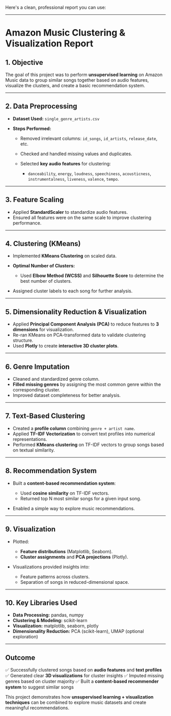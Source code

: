 Here's a clean, professional report you can use:

---

# **Amazon Music Clustering & Visualization Report**

## **1. Objective**

The goal of this project was to perform **unsupervised learning** on Amazon Music data to group similar songs together based on audio features, visualize the clusters, and create a basic recommendation system.

---

## **2. Data Preprocessing**

* **Dataset Used:** `single_genre_artists.csv`
* **Steps Performed:**

  * Removed irrelevant columns: `id_songs`, `id_artists`, `release_date`, etc.
  * Checked and handled missing values and duplicates.
  * Selected **key audio features** for clustering:

    * `danceability`, `energy`, `loudness`, `speechiness`,
      `acousticness`, `instrumentalness`, `liveness`, `valence`, `tempo`.

---

## **3. Feature Scaling**

* Applied **StandardScaler** to standardize audio features.
* Ensured all features were on the same scale to improve clustering performance.

---

## **4. Clustering (KMeans)**

* Implemented **KMeans Clustering** on scaled data.
* **Optimal Number of Clusters:**

  * Used **Elbow Method (WCSS)** and **Silhouette Score** to determine the best number of clusters.
* Assigned cluster labels to each song for further analysis.

---

## **5. Dimensionality Reduction & Visualization**

* Applied **Principal Component Analysis (PCA)** to reduce features to **3 dimensions** for visualization.
* Re-ran KMeans on PCA-transformed data to validate clustering structure.
* Used **Plotly** to create **interactive 3D cluster plots**.

---

## **6. Genre Imputation**

* Cleaned and standardized genre column.
* **Filled missing genres** by assigning the most common genre within the corresponding cluster.
* Improved dataset completeness for better analysis.

---

## **7. Text-Based Clustering**

* Created a **profile column** combining `genre + artist name`.
* Applied **TF-IDF Vectorization** to convert text profiles into numerical representations.
* Performed **KMeans clustering** on TF-IDF vectors to group songs based on textual similarity.

---

## **8. Recommendation System**

* Built a **content-based recommendation system**:

  * Used **cosine similarity** on TF-IDF vectors.
  * Returned top N most similar songs for a given input song.
* Enabled a simple way to explore music recommendations.

---

## **9. Visualization**

* Plotted:

  * **Feature distributions** (Matplotlib, Seaborn).
  * **Cluster assignments** and **PCA projections** (Plotly).
* Visualizations provided insights into:

  * Feature patterns across clusters.
  * Separation of songs in reduced-dimensional space.

---

## **10. Key Libraries Used**

* **Data Processing:** pandas, numpy
* **Clustering & Modeling:** scikit-learn
* **Visualization:** matplotlib, seaborn, plotly
* **Dimensionality Reduction:** PCA (scikit-learn), UMAP (optional exploration)

---

## **Outcome**

✅ Successfully clustered songs based on **audio features** and **text profiles**
✅ Generated clear **3D visualizations** for cluster insights
✅ Imputed missing genres based on cluster majority
✅ Built a **content-based recommender system** to suggest similar songs

This project demonstrates how **unsupervised learning + visualization techniques** can be combined to explore music datasets and create meaningful recommendations.


